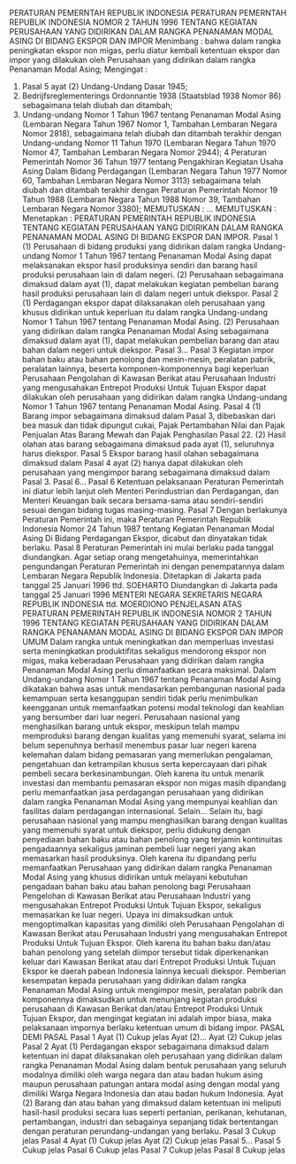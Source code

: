  PERATURAN PEMERNTAH REPUBLIK INDONESIA PERATURAN PEMERNTAH REPUBLIK INDONESIA NOMOR 2 TAHUN 1996 TENTANG KEGIATAN PERUSAHAAN YANG DIDIRIKAN DALAM RANGKA PENANAMAN MODAL ASING DI BIDANG EKSPOR DAN IMPOR
Menimbang :
 bahwa dalam rangka peningkatan ekspor non migas, perlu diatur kembali ketentuan ekspor dan impor yang dilakukan oleh Perusahaan yang didirikan dalam rangka Penanaman Modal Asing;
Mengingat :

1. Pasal 5 ayat (2) Undang-Undang Dasar 1945;
2. Bedrijfsreglementerings Ordonnantie 1938 (Staatsblad 1938 Nomor 86) sebagaimana telah diubah dan ditambah;
3. Undang-undang Nomor 1 Tahun 1967 tentang Penanaman Modal Asing (Lembaran Negara Tahun 1967 Nomor 1, Tambahan Lembaran Negara Nomor 2818), sebagaimana telah diubah dan ditambah terakhir dengan Undang-undang Nomor 11 Tahun 1970 (Lembaran Negara Tahun 1970 Nomor 47, Tambahan Lembaran Negara Nomor 2944); 4 Peraturan Pemerintah Nomor 36 Tahun 1977 tentang Pengakhiran Kegiatan Usaha Asing Dalam Bidang Perdagangan (Lembaran Negara Tahun 1977 Nomor 60, Tambahan Lembaran Negara Nomor 3113) sebagaimana telah diubah dan ditambah terakhir dengan Peraturan Pemerintah Nomor 19 Tahun 1988 (Lembaran Negara Tahun 1988 Nomor 39, Tambahan Lembaran Negara Nomor 3380);
MEMUTUSKAN :
 …
MEMUTUSKAN :
 Menetapkan : PERATURAN PEMERINTAH REPUBLIK INDONESIA TENTANG KEGIATAN PERUSAHAAN YANG DIDIRIKAN DALAM RANGKA PENANAMAN MODAL ASING DI BIDANG EKSPOR DAN IMPOR.
Pasal 1
(1) Perusahaan di bidang produksi yang didirikan dalam rangka Undang-undang Nomor 1 Tahun 1967 tentang Penanaman Modal Asing dapat melaksanakan ekspor hasil produksinya sendiri dan barang hasil produksi perusahaan lain di dalam negeri.
(2) Perusahaan sebagaimana dimaksud dalam ayat (1), dapat melakukan kegiatan pembelian barang hasil produksi perusahaan lain di dalam negeri untuk diekspor.
Pasal 2
(1) Perdagangan ekspor dapat dilaksanakan oleh perusahaan yang khusus didirikan untuk keperluan itu dalam rangka Undang-undang Nomor 1 Tahun 1967 tentang Penanaman Modal Asing.
(2) Perusahaan yang didirikan dalam rangka Penanaman Modal Asing sebagaimana dimaksud dalam ayat (1), dapat melakukan pembelian barang dan atau bahan dalam negeri untuk diekspor. Pasal 3…
Pasal 3
Kegiatan impor bahan baku atau bahan penolong dan mesin-mesin, peralatan pabrik, peralatan lainnya, beserta komponen-komponennya bagi keperluan Perusahaan Pengolahan di Kawasan Berikat atau Perusahaan Industri yang mengusahakan Entrepot Produksi Untuk Tujuan Ekspor dapat dilakukan oleh perusahaan yang didirikan dalam rangka Undang-undang Nomor 1 Tahun 1967 tentang Penanaman Modal Asing.
Pasal 4
(1) Barang impor sebagaimana dimaksud dalam Pasal 3, dibebaskan dari bea masuk dan tidak dipungut cukai, Pajak Pertambahan Nilai dan Pajak Penjualan Atas Barang Mewah dan Pajak Penghasilan Pasal 22.
(2) Hasil olahan atas barang sebagaimana dimaksud pada ayat (1), seluruhnya harus diekspor.
Pasal 5
Ekspor barang hasil olahan sebagaimana dimaksud dalam Pasal 4 ayat (2) hanya dapat dilakukan oleh perusahaan yang mengimpor barang sebagaimana dimaksud dalam Pasal 3. Pasal 6…
Pasal 6
Ketentuan pelaksanaan Peraturan Pemerintah ini diatur lebih lanjut oleh Menteri Perindustrian dan Perdagangan, dan Menteri Keuangan baik secara bersama-sama atau sendiri-sendiri sesuai dengan bidang tugas masing-masing.
Pasal 7
Dengan berlakunya Peraturan Pemerintah ini, maka Peraturan Pemerintah Republik Indonesia Nomor 24 Tahun 1987 tentang Kegiatan Penanaman Modal Asing Di Bidang Perdagangan Ekspor, dicabut dan dinyatakan tidak berlaku.
Pasal 8
Peraturan Pemerintah ini mulai berlaku pada tanggal diundangkan.
Agar setiap orang mengetahuinya, memerintahkan pengundangan Peraturan Pemerintah ini dengan penempatannya dalam Lembaran Negara Republik Indonesia. Ditetapkan di Jakarta pada tanggal 25 Januari 1996 ttd. SOEHARTO Diundangkan di Jakarta pada tanggal 25 Januari 1996 MENTERI NEGARA SEKRETARIS NEGARA REPUBLIK INDONESIA ttd. MOERDIONO PENJELASAN ATAS PERATURAN PEMERINTAH REPUBLIK INDONESIA NOMOR 2 TAHUN 1996 TENTANG KEGIATAN PERUSAHAAN YANG DIDIRIKAN DALAM RANGKA PENANAMAN MODAL ASING DI BIDANG EKSPOR DAN IMPOR UMUM Dalam rangka untuk meningkatkan dan memperluas investasi serta meningkatkan produktifitas sekaligus mendorong ekspor non migas, maka keberadaan Perusahaan yang didirikan dalam rangka Penanaman Modal Asing perlu dimanfaatkan secara maksimal. Dalam Undang-undang Nomor 1 Tahun 1967 tentang Penanaman Modal Asing dikatakan bahwa asas untuk mendasarkan pembangunan nasional pada kemampuan serta kesanggupan sendiri tidak perlu menimbulkan keengganan untuk memanfaatkan potensi modal teknologi dan keahlian yang bersumber dari luar negeri. Perusahaan nasional yang menghasilkan barang untuk ekspor, meskipun telah mampu memproduksi barang dengan kualitas yang memenuhi syarat, selama ini belum sepenuhnya berhasil menembus pasar luar negeri karena kelemahan dalam bidang pemasaran yang memerlukan pengalaman, pengetahuan dan ketrampilan khusus serta kepercayaan dari pihak pembeli secara berkesinambungan. Oleh karena itu untuk menarik investasi dan membantu pemasaran ekspor non migas masih dipandang perlu memanfaatkan jasa perdagangan perusahaan yang didirikan dalam rangka Penanaman Modal Asing yang mempunyai keahlian dan fasilitas dalam perdagangan internasional. Selain… Selain itu, bagi perusahaan nasional yang mampu menghasilkan barang dengan kualitas yang memenuhi syarat untuk diekspor, perlu didukung dengan penyediaan bahan baku atau bahan penolong yang terjamin kontinuitas pengadaannya sekaligus jaminan pembeli luar negeri yang akan memasarkan hasil produksinya. Oleh karena itu dipandang perlu memanfaatkan Perusahaan yang didirikan dalam rangka Penanaman Modal Asing yang khusus didirikan untuk melayani kebutuhan pengadaan bahan baku atau bahan penolong bagi Perusahaan Pengelohan di Kawasan Berikat atau Perusahaan Industri yang mengusahakan Entrepot Produksi Untuk Tujuan Ekspor, sekaligus memasarkan ke luar negeri. Upaya ini dimaksudkan untuk mengoptimalkan kapasitas yang dimiliki oleh Perusahaan Pengolahan di Kawasan Berikat atau Perusahaan Industri yang mengusahakan Entrepot Produksi Untuk Tujuan Ekspor. Oleh karena itu bahan baku dan/atau bahan penolong yang setelah diimpor tersebut tidak diperkenankan keluar dari Kawasan Berikat atau dari Entrepot Produksi Untuk Tujuan Ekspor ke daerah pabean Indonesia lainnya kecuali diekspor. Pemberian kesempatan kepada perusahaan yang didirikan dalam rangka Penanaman Modal Asing untuk mengimpor mesin, peralatan pabrik dan komponennya dimaksudkan untuk menunjang kegiatan produksi perusahaan di Kawasan Berikat dan/atau Entrepot Produksi Untuk Tujuan Ekspor, dan mengingat kegiatan ini adalah impor biasa, maka pelaksanaan impornya berlaku ketentuan umum di bidang impor. PASAL DEMI PASAL
Pasal 1
Ayat (1) Cukup jelas Ayat (2)… Ayat (2) Cukup jelas
Pasal 2
Ayat (1) Perdagangan ekspor sebagaimana dimaksud dalam ketentuan ini dapat dilaksanakan oleh perusahaan yang didirikan dalam rangka Penanaman Modal Asing dalam bentuk perusahaan yang seluruh modalnya dimiliki oleh warga negara dan atau badan hukum asing maupun perusahaan patungan antara modal asing dengan modal yang dimiliki Warga Negara Indonesia dan atau badan hukum Indonesia. Ayat (2) Barang dan atau bahan yang dimaksud dalam ketentuan ini meliputi hasil-hasil produksi secara luas seperti pertanian, perikanan, kehutanan, pertambangan, industri dan sebagainya sepanjang tidak bertentangan dengan peraturan perundang-undangan yang berlaku.
Pasal 3
Cukup jelas
Pasal 4
Ayat (1) Cukup jelas Ayat (2) Cukup jelas Pasal 5…
Pasal 5
Cukup jelas
Pasal 6
Cukup jelas
Pasal 7
Cukup jelas
Pasal 8
Cukup jelas